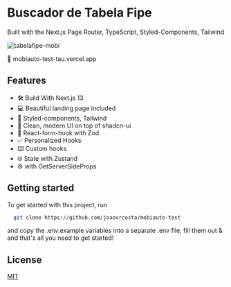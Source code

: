 # Buscador de Tabela Fipe 

Built with the Next.js Page Router, TypeScript, Styled-Components, Tailwind

![tabelafipe-mobi](https://github.com/joaovrcosta/mobiauto-test/assets/70654718/5bf1411c-2685-4e41-877f-78ee86e0700e)

📎 mobiauto-test-tau.vercel.app

## Features

- 🛠️ Build With Next.js 13
- 💻 Beautiful landing page included
- 🎨 Styled-components, Tailwind
- 🌟 Clean, modern UI on top of shadcn-ui
- 🔑 React-form-hook with Zod
- ✅ Personalized Hooks
- ⌨️ Custom hooks
- 🌐 State with Zustand
- ⚙️ with GetServerSideProps

## Getting started

To get started with this project, run

```bash
  git clone https://github.com/joaovrcosta/mobiauto-test
```

and copy the .env.example variables into a separate .env file, fill them out & and that's all you need to get started!

## License

[MIT](https://choosealicense.com/licenses/mit/)
